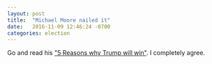 ```yaml
---
layout: post
title:  "Michael Moore nailed it"
date:   2016-11-09 12:46:24 -0700
categories: election 
---
```


Go and read his ["5 Reasons why Trump will win"](https://michaelmoore.com/trumpwillwin/). I completely agree. 